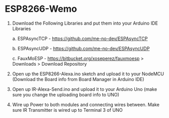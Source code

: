 # ESP8266-Wemo

1. Download the Following Libraries and put them into your Arduino IDE Libraries

    a. ESPAsyncTCP - https://github.com/me-no-dev/ESPAsyncTCP
  
    b. ESPAsyncUDP - https://github.com/me-no-dev/ESPAsyncUDP
  
    c. FauxMoESP - https://bitbucket.org/xoseperez/fauxmoesp > Downloads > Download Repository
  
 2. Open up the ESP8266-Alexa.ino sketch and upload it to your NodeMCU (Download the Board info from Board Manager in Arduino IDE)
 
 3. Open up IR-Alexa-Send.ino and upload it to your Arduino Uno (make sure you change the uploading board info to UNO)
 
 4. Wire up Power to both modules and connecting wires between. Make sure IR Transmitter is wired up to Terminal 3 of UNO
